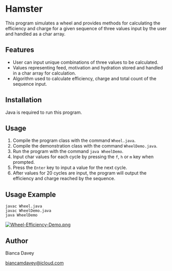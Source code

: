 # Hamster

This program simulates a wheel and provides methods for calculating the efficiency and charge for a given sequence of three values input by the user and handled as a char array.

## Features

* User can input unique combinations of three values to be calculated.
* Values representing feed, motivation and hydration stored and handled in a char array for calculation.
* Algorithm used to calculate efficiency, charge and total count of the sequence input.

## Installation

Java is required to run this program.

## Usage

1. Compile the program class with the command `Wheel.java`. 
2. Compile the demonstration class with the command `WheelDemo.java`.
3. Run the program with the command `java WheelDemo`.
4. Input char values for each cycle by pressing the `f`, `h` or `m` key when prompted. 
5. Press the `Enter` key to input a value for the next cycle. 
6. After values for 20 cycles are input, the program will output the efficiency and charge reached by the sequence.

## Usage Example

```
javac Wheel.java
javac WheelDemo.java
java WheelDemo
```
[![Wheel-Efficiency-Demo.png](https://i.postimg.cc/MKQ68Qdh/Wheel-Efficiency-Demo.png)](https://postimg.cc/56fdB6c3)


## Author

Bianca Davey

biancamdavey@icloud.com
